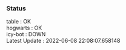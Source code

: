 ### Status


table : OK  
hogwarts : OK  
icy-bot : DOWN  
Latest Update : 2022-06-08 22:08:07.658148
